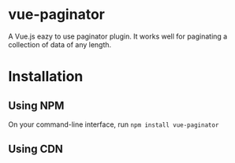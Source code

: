 # vue-paginator
A Vue.js eazy to use paginator plugin. It works well for paginating a collection of data of any length.

# Installation

## Using NPM
On your command-line interface, run
`npm install vue-paginator`

## Using CDN


